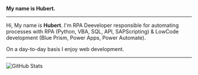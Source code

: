 <p>
    <b>My name is Hubert.</b>
</p>
  
---

  Hi, My name is <b>Hubert</b>. I'm RPA Deeveloper responsible for automating processes with RPA (Python, VBA, SQL, API, SAPScripting) & LowCode development (Blue Prism, Power Apps, Power Automate). 

On a day-to-day basis I enjoy web development.

---

  ![GitHub Stats](https://github-readme-streak-stats.herokuapp.com/?user=AlekUp24&theme=dark)</br>
  <!--- ![GitHub Stats](https://github-readme-stats.vercel.app/api/top-langs?username=MichalMalenda&layout=compact&theme=dark&locale=en)</br>
  ![GitHub Stats](https://activity-graph.herokuapp.com/graph?username=MichalMalenda&theme=xcode&bg_color=454545)</br>
  --->
